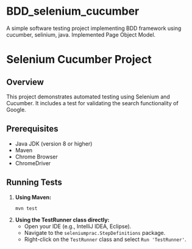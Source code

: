 # BDD_selenium_cucumber
A simple software testing project implementing BDD framework using cucumber, selinium, java.
Implemented Page Object Model.

# Selenium Cucumber Project

## Overview
This project demonstrates automated testing using Selenium and Cucumber. It includes a test for validating the search functionality of Google.

## Prerequisites
- Java JDK (version 8 or higher)
- Maven
- Chrome Browser
- ChromeDriver
## Running Tests

1. **Using Maven:**
    ```sh
    mvn test
    ```
2. **Using the TestRunner class directly:**
   - Open your IDE (e.g., IntelliJ IDEA, Eclipse).
   - Navigate to the `seleniumprac.StepDefinitions` package.
   - Right-click on the `TestRunner` class and select `Run 'TestRunner'`.


